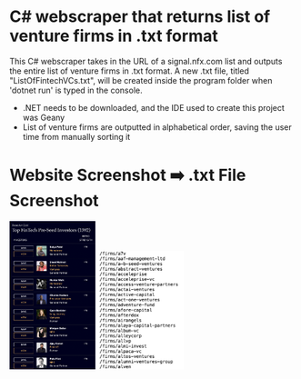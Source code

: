 # C# webscraper that returns list of venture firms in .txt format
This C# webscraper takes in the URL of a signal.nfx.com list and outputs the entire list of venture firms in .txt format. A new .txt file, titled "ListOfFintechVCs.txt", will be created inside the program folder when 'dotnet run' is typed in the console. 
- .NET needs to be downloaded, and the IDE used to create this project was Geany
- List of venture firms are outputted in alphabetical order, saving the user time from manually sorting it



# Website Screenshot ➡️ .txt File Screenshot
<img src="https://github.com/MattWong-ca/scraper/blob/main/ScraperImages/TopFinTechPreSeedInvestors.png" width=30% height=30%> <img src="https://github.com/MattWong-ca/scraper/blob/main/ScraperImages/txtFileOutput.png" width=30% height=30%>





